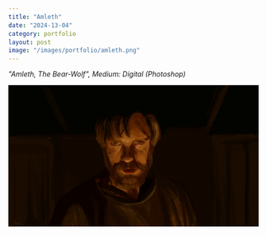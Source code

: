 ```yaml
---
title: "Amleth"
date: "2024-13-04"
category: portfolio
layout: post
image: "/images/portfolio/amleth.png"
---
```

*"Amleth, The Bear-Wolf", Medium: Digital (Photoshop)*

<p align="center">
<span class="image fit"><img src='/images/portfolio/amleth.png' alt="amleth"/></span>
</p>
